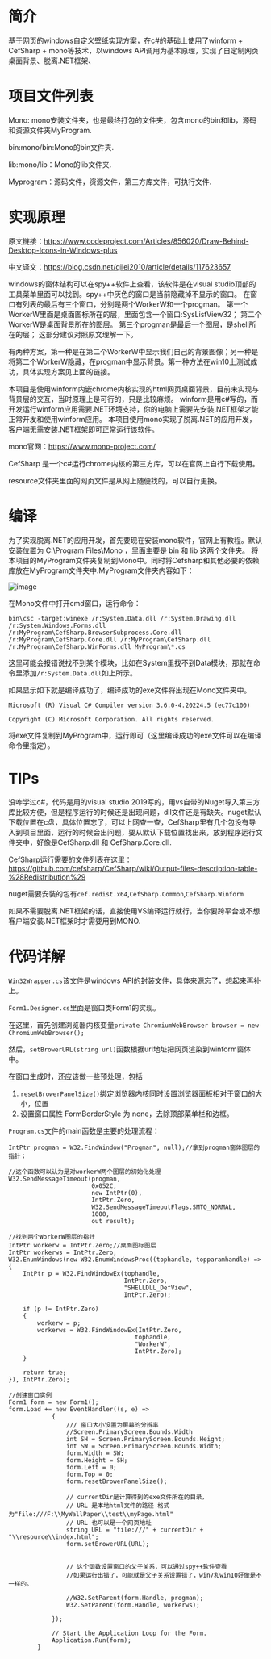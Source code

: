 # 简介

基于网页的windows自定义壁纸实现方案，在c#的基础上使用了winform + CefSharp + mono等技术，以windows API调用为基本原理，实现了自定制网页桌面背景、脱离.NET框架、 


# 项目文件列表
Mono: mono安装文件夹，也是最终打包的文件夹，包含mono的bin和lib，源码和资源文件夹MyProgram.

bin:mono/bin:Mono的bin文件夹.

lib:mono/lib：Mono的lib文件夹.

Myprogram：源码文件，资源文件，第三方库文件，可执行文件.


# 实现原理

原文链接：https://www.codeproject.com/Articles/856020/Draw-Behind-Desktop-Icons-in-Windows-plus 

中文译文：https://blog.csdn.net/qilei2010/article/details/117623657 

windows的窗体结构可以在spy++软件上查看，该软件是在visual studio顶部的工具菜单里面可以找到。spy++中灰色的窗口是当前隐藏掉不显示的窗口。
在窗口有列表的最后有三个窗口，分别是两个WorkerW和一个progman。
第一个WorkerW里面是桌面图标所在的层，里面包含一个窗口:SysListView32；
第二个WorkerW是桌面背景所在的图层。
第三个progman是最后一个图层，是shell所在的层；
这部分建议对照原文理解一下。



有两种方案，第一种是在第二个WorkerW中显示我们自己的背景图像；另一种是将第二个WorkerW隐藏，在progman中显示背景。第一种方法在win10上测试成功，具体实现方案见上面的链接。



本项目是使用winform内嵌chrome内核实现的html网页桌面背景，目前未实现与背景层的交互，当时原理上是可行的，只是比较麻烦。
winform是用c#写的，而开发运行winform应用需要.NET环境支持，你的电脑上需要先安装.NET框架才能正常开发和使用winform应用。
本项目使用mono实现了脱离.NET的应用开发，客户端无需安装.NET框架即可正常运行该软件。


mono官网：https://www.mono-project.com/


CefSharp 是一个c#运行chrome内核的第三方库，可以在官网上自行下载使用。


resource文件夹里面的网页文件是从网上随便找的，可以自行更换。


# 编译

为了实现脱离.NET的应用开发，首先要现在安装mono软件，官网上有教程。默认安装位置为 C:\Program Files\Mono ，里面主要是 bin 和 lib 这两个文件夹。
将本项目的MyProgram文件夹复制到Mono中。同时将Cefsharp和其他必要的依赖库放在MyProgram文件夹中.MyProgram文件夹内容如下：

![image](https://user-images.githubusercontent.com/49440149/163184761-bab8232d-1fe7-4cfb-a38d-b76b4a532e1b.png)


在Mono文件中打开cmd窗口，运行命令：

`bin\csc -target:winexe /r:System.Data.dll /r:System.Drawing.dll /r:System.Windows.Forms.dll /r:MyProgram\CefSharp.BrowserSubprocess.Core.dll /r:MyProgram\CefSharp.Core.dll /r:MyProgram\CefSharp.dll /r:MyProgram\CefSharp.WinForms.dll MyProgram\*.cs`

这里可能会报错说找不到某个模块，比如在System里找不到Data模块，那就在命令里添加`/r:System.Data.dll`如上所示。

如果显示如下就是编译成功了，编译成功的exe文件将出现在Mono文件夹中。

`Microsoft (R) Visual C# Compiler version 3.6.0-4.20224.5 (ec77c100)`

`Copyright (C) Microsoft Corporation. All rights reserved.`

将exe文件复制到MyProgram中，运行即可（这里编译成功的exe文件可以在编译命令里指定）。

# TIPs
没咋学过c#，代码是用的visual studio 2019写的，用vs自带的Nuget导入第三方库比较方便，但是程序运行的时候还是出现问题，dll文件还是有缺失。nuget默认下载位置在c盘，具体位置忘了，可以上网查一查，CefSharp里有几个包没有导入到项目里面，运行的时候会出问题，要从默认下载位置找出来，放到程序运行文件夹中，好像是CefSharp.dll 和 CefSharp.Core.dll.

CefSharp运行需要的文件列表在这里：https://github.com/cefsharp/CefSharp/wiki/Output-files-description-table-%28Redistribution%29 

nuget需要安装的包有`cef.redist.x64`,`CefSharp.Common`,`CefSharp.Winform`

如果不需要脱离.NET框架的话，直接使用VS编译运行就行，当你要跨平台或不想客户端安装.NET框架时才需要用到MONO.

# 代码详解

`Win32Wrapper.cs`该文件是windows API的封装文件，具体来源忘了，想起来再补上。

`Form1.Designer.cs`里面是窗口类Form1的实现。

在这里，首先创建浏览器内核变量`private ChromiumWebBrowser browser = new ChromiumWebBrowser();`

然后，`setBrowerURL(string url)`函数根据url地址把网页渲染到winform窗体中。

在窗口生成时，还应该做一些预处理，包括
1. `resetBrowerPanelSize()`绑定浏览器内核同时设置浏览器面板相对于窗口的大小，位置
2. 设置窗口属性 FormBorderStyle 为 none，去除顶部菜单栏和边框。

`Program.cs`文件的main函数是主要的处理流程：
```
IntPtr progman = W32.FindWindow("Progman", null);//拿到progman窗体图层的指针；

//这个函数可以认为是对workerW两个图层的初始化处理
W32.SendMessageTimeout(progman,
                       0x052C,
                       new IntPtr(0),
                       IntPtr.Zero,
                       W32.SendMessageTimeoutFlags.SMTO_NORMAL,
                       1000,
                       out result);
                       
//找到两个WorkerW图层的指针
IntPtr workerw = IntPtr.Zero;//桌面图标图层
IntPtr workerws = IntPtr.Zero;
W32.EnumWindows(new W32.EnumWindowsProc((tophandle, topparamhandle) =>
{
    IntPtr p = W32.FindWindowEx(tophandle,
                                IntPtr.Zero,
                                "SHELLDLL_DefView",
                                IntPtr.Zero);

    if (p != IntPtr.Zero)
    {
        workerw = p;
        workerws = W32.FindWindowEx(IntPtr.Zero,
                                   tophandle,
                                   "WorkerW",
                                   IntPtr.Zero);
    }

    return true;
}), IntPtr.Zero);

//创建窗口实例
Form1 form = new Form1();
form.Load += new EventHandler((s, e) =>
            {
                /// 窗口大小设置为屏幕的分辨率
                //Screen.PrimaryScreen.Bounds.Width
                int SH = Screen.PrimaryScreen.Bounds.Height;
                int SW = Screen.PrimaryScreen.Bounds.Width;
                form.Width = SW;
                form.Height = SH;
                form.Left = 0;
                form.Top = 0;
                form.resetBrowerPanelSize();

                // currentDir是计算得到的exe文件所在的目录，
                // URL 是本地html文件的路径 格式为"file:///F:\\MyWallPaper\\test\\myPage.html"
                // URL 也可以是一个网页地址
                string URL = "file:///" + currentDir + "\\resource\\index.html";
                form.setBrowerURL(URL);
                
                
                // 这个函数设置窗口的父子关系，可以通过spy++软件查看
                //如果运行出错了，可能就是父子关系设置错了，win7和win10好像是不一样的。
                
                //W32.SetParent(form.Handle, progman);
                W32.SetParent(form.Handle, workerws);
                
            });

            // Start the Application Loop for the Form.
            Application.Run(form);
        }




```





